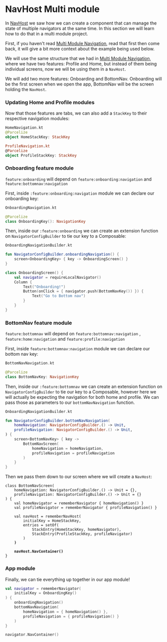 # NavHost Multi module

In [NavHost](../navhost/) we saw how we can create a component that can manage the state of multiple navigators at the same time. In this section we will learn how to do that in a multi module project.

First, if you haven't read [Multi Module Navigation](../multi-module-navigation.md), read that first then come back, it will give a bit more context about the example being used below.

We will use the same structure that we had in [Multi Module Navigation](../multi-module-navigation.md), where we have two features: Profile and Home, but instead of them being individual screens, now we will be using them in a `NavHost`.

We will add two more features: Onboarding and BottomNav. Onboarding will be the first screen when we open the app, BottomNav will be the screen holding the `NavHost`.&#x20;

### Updating Home and Profile modules

Now that those features are tabs, we can also add a `StackKey` to their respective navigation modules:

```kotlin
HomeNavigation.kt
@Parcelize
object HomeStackKey: StackKey

ProfileNavigation.kt
@Parcelize
object ProfileStackKey: StackKey
```

### Onboarding feature module

`feature:onboarding`  will depend on `feature:onboarding:navigation` and `feature:bottomnav:navigation`

First, inside `:feature:onboarding:navigation` module we can declare our onboarding key:

```kotlin
OnboardingNavigation.kt

@Parcelize
class OnboardingKey(): NavigationKey
```

Then, inside our `:feature:onboarding` we can create an extension function on `NavigatorConfigBuilder`  to tie our key to a Composable:

```kotlin
OnboardingNavigationBuilder.kt

fun NavigatorConfigBuilder.onboardingNavigation() {
    screen<OnboardingKey> { key -> OnboardingScreen() }
}

class OnboardingScreen() {
    val navigator = requireLocalNavigator()
    Column {
        Text("Onboarding!")
        Button(onClick = { navigator.push(BottomNavKey()) }) {
            Text("Go to Bottom nav")
        }
    }
}
```

### BottomNav feature module

`feature:bottomnav`  will depend on `feature:bottomnav:navigation` , `feature:home:navigation` and `feature:profile:navigation`

First, inside `feature:bottomnav:navigation` module we can declare our bottom nav key:

```kotlin
BottomNavNavigation.kt

@Parcelize
class BottomNavKey: NavigationKey
```

Then, inside our `:feature:bottomnav` we can create an extension function on `NavigatorConfigBuilder`  to tie our key to a Composable, however here we will actually be expecting the navigation for both home and profile. We can pass those as parameters to our `bottomNavNavigation` function.

```kotlin
OnboardingNavigationBuilder.kt

fun NavigatorConfigBuilder.bottomNavNavigation(
    homeNavigation: NavigatorConfigBuilder.() -> Unit,
    profileNavigation: NavigatorConfigBuilder.() -> Unit,
) {
    screen<BottomNavKey> { key -> 
        BottomNavScreen(
            homeNavigation = homeNavigation,
            profileNavigation = profileNavigation
        ) 
    }
}
```

Then we pass them down to our screen where we will create a `NavHost`:

<pre class="language-kotlin"><code class="lang-kotlin">class BottomNavScreen(
    homeNavigation: NavigatorConfigBuilder.() -> Unit = {},
    profileNavigation: NavigatorConfigBuilder.() -> Unit = {}
) {
    val homeNavigator = rememberNavigator { homeNavigation() }
    val profileNavigator = rememberNavigator { profileNavigation() }
    
    val navHost = rememberNavHost(
        initialKey = HomeStackKey,
        entries = setOf(
            StackEntry(HomeStackKey, homeNavigator),
            StackEntry(ProfileStackKey, profileNavigator)
        )
<strong>    )
</strong><strong>    
</strong><strong>    navHost.NavContainer()
</strong>}
</code></pre>

### App module

Finally, we can tie everything up together in our app module!

```kotlin
val navigator = rememberNavigator(
    initialKey = OnboardingKey()
) {
    onboardingNavigation()
    bottomNavNavigation(
        homeNavigation = { homeNavigation() },
        profileNavigation = { profileNavigation() }
    )    
}

navigator.NavContainer()
```
